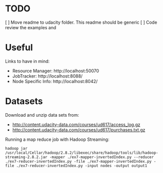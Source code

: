 TODO
====
[ ] Move readme to udacity folder. This readme should be generic
[ ] Code review the examples and

Useful
======
Links to have in mind:
- Resource Manager: http://localhost:50070
- JobTracker: http://localhost:8088/
- Node Specific Info: http://localhost:8042/


Datasets
========
Download and unzip data sets from:
- http://content.udacity-data.com/courses/ud617/access_log.gz
- http://content.udacity-data.com/courses/ud617/purchases.txt.gz


Running a map reduce job with Hadoop Streaming:
```
hadoop jar /usr/local/Cellar/hadoop/2.8.2/libexec/share/hadoop/tools/lib/hadoop-streaming-2.8.2.jar -mapper ./ex7-mapper-invertedIndex.py --reducer ./ex7-reducer-invertedIndex.py -file ./ex7-mapper-invertedIndex.py -file ./ex7-reducer-invertedIndex.py -input nodes -output output1
```
